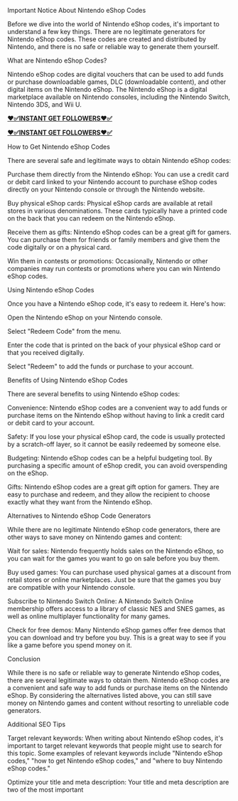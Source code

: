 Important Notice About Nintendo eShop Codes

Before we dive into the world of Nintendo eShop codes, it's important to understand a few key things. There are no legitimate generators for Nintendo eShop codes. These codes are created and distributed by Nintendo, and there is no safe or reliable way to generate them yourself.

What are Nintendo eShop Codes?

Nintendo eShop codes are digital vouchers that can be used to add funds or purchase downloadable games, DLC (downloadable content), and other digital items on the Nintendo eShop. The Nintendo eShop is a digital marketplace available on Nintendo consoles, including the Nintendo Switch, Nintendo 3DS, and Wii U.

**[❤️✅INSTANT GET FOLLOWERS❤️✅](https://tinyurl.com/Nintendo222)**

**[❤️✅INSTANT GET FOLLOWERS❤️✅](https://tinyurl.com/Nintendo222)**

How to Get Nintendo eShop Codes

There are several safe and legitimate ways to obtain Nintendo eShop codes:

Purchase them directly from the Nintendo eShop: You can use a credit card or debit card linked to your Nintendo account to purchase eShop codes directly on your Nintendo console or through the Nintendo website.

Buy physical eShop cards:  Physical eShop cards are available at retail stores in various denominations. These cards typically have a printed code on the back that you can redeem on the Nintendo eShop.

Receive them as gifts: Nintendo eShop codes can be a great gift for gamers. You can purchase them for friends or family members and give them the code digitally or on a physical card.

Win them in contests or promotions: Occasionally, Nintendo or other companies may run contests or promotions where you can win Nintendo eShop codes.

Using Nintendo eShop Codes

Once you have a Nintendo eShop code, it's easy to redeem it. Here's how:

Open the Nintendo eShop on your Nintendo console.

Select "Redeem Code" from the menu.

Enter the code that is printed on the back of your physical eShop card or that you received digitally.

Select "Redeem" to add the funds or purchase to your account.

Benefits of Using Nintendo eShop Codes

There are several benefits to using Nintendo eShop codes:

Convenience:  Nintendo eShop codes are a convenient way to add funds or purchase items on the Nintendo eShop without having to link a credit card or debit card to your account.

Safety:  If you lose your physical eShop card, the code is usually protected by a scratch-off layer, so it cannot be easily redeemed by someone else.

Budgeting:  Nintendo eShop codes can be a helpful budgeting tool. By purchasing a specific amount of eShop credit, you can avoid overspending on the eShop.

Gifts:  Nintendo eShop codes are a great gift option for gamers. They are easy to purchase and redeem, and they allow the recipient to choose exactly what they want from the Nintendo eShop.

Alternatives to Nintendo eShop Code Generators

While there are no legitimate Nintendo eShop code generators, there are other ways to save money on Nintendo games and content:

Wait for sales: Nintendo frequently holds sales on the Nintendo eShop, so you can wait for the games you want to go on sale before you buy them.

Buy used games: You can purchase used physical games at a discount from retail stores or online marketplaces. Just be sure that the games you buy are compatible with your Nintendo console.

Subscribe to Nintendo Switch Online:  A Nintendo Switch Online membership offers access to a library of classic NES and SNES games, as well as online multiplayer functionality for many games.

Check for free demos: Many Nintendo eShop games offer free demos that you can download and try before you buy. This is a great way to see if you like a game before you spend money on it.

Conclusion

While there is no safe or reliable way to generate Nintendo eShop codes, there are several legitimate ways to obtain them. Nintendo eShop codes are a convenient and safe way to add funds or purchase items on the Nintendo eShop. By considering the alternatives listed above, you can still save money on Nintendo games and content without resorting to unreliable code generators.

Additional SEO Tips

Target relevant keywords: When writing about Nintendo eShop codes, it's important to target relevant keywords that people might use to search for this topic. Some examples of relevant keywords include "Nintendo eShop codes," "how to get Nintendo eShop codes," and "where to buy Nintendo eShop codes."

Optimize your title and meta description: Your title and meta description are two of the most important












